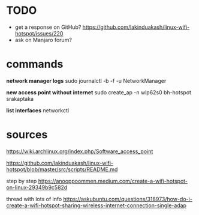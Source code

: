 # TODO

- get a response on GitHub? https://github.com/lakinduakash/linux-wifi-hotspot/issues/220
- ask on Manjaro forum?

# commands

**network manager logs**
sudo journalctl -b -f -u NetworkManager

**new access point without internet**
sudo create_ap -n wlp62s0 bh-hotspot srakaptaka

**list interfaces**
networkctl

# sources

https://wiki.archlinux.org/index.php/Software_access_point

https://github.com/lakinduakash/linux-wifi-hotspot/blob/master/src/scripts/README.md

step by step
https://anooppoommen.medium.com/create-a-wifi-hotspot-on-linux-29349b9c582d

thread with lots of info
https://askubuntu.com/questions/318973/how-do-i-create-a-wifi-hotspot-sharing-wireless-internet-connection-single-adap
